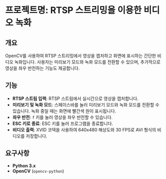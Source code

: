 # 프로젝트명: RTSP 스트리밍을 이용한 비디오 녹화

## 개요
OpenCV를 사용하여 RTSP 스트리밍에서 영상을 캡처하고 화면에 표시하는 간단한 비디오 녹화입니다. 사용자는 미리보기 모드와 녹화 모드를 전환할 수 있으며, 추가적으로 영상을 좌우 반전하는 기능도 제공합니다.

## 기능
- **RTSP 스트림 입력**: RTSP 스트림에서 실시간으로 영상을 캡처합니다.
- **미리보기 및 녹화 모드**: 스페이스바를 눌러 미리보기 모드와 녹화 모드를 전환할 수 있습니다. 녹화 중일 때는 화면에 빨간색 원이 표시됩니다.
- **좌우 반전**: `f` 키를 눌러 영상을 좌우 반전할 수 있습니다.
- **ESC 키로 종료**: ESC 키를 눌러 프로그램을 종료합니다.
- **비디오 출력**: XVID 코덱을 사용하여 640x480 해상도와 30 FPS로 AVI 형식의 비디오를 저장합니다.

## 요구사항
- **Python 3.x**
- **OpenCV** (`opencv-python`)